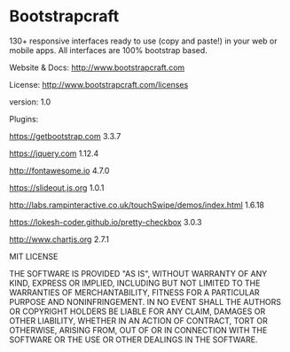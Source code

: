 # Bootstrapcraft
130+ responsive interfaces ready to use (copy and paste!) in your web or mobile apps. All interfaces are 100% bootstrap based.

Website & Docs: http://www.bootstrapcraft.com

License: http://www.bootstrapcraft.com/licenses

version: 1.0

Plugins:


https://getbootstrap.com 3.3.7

https://jquery.com 1.12.4

http://fontawesome.io 4.7.0

https://slideout.js.org 1.0.1

http://labs.rampinteractive.co.uk/touchSwipe/demos/index.html 1.6.18

https://lokesh-coder.github.io/pretty-checkbox 3.0.3

http://www.chartjs.org 2.7.1


MIT LICENSE

THE SOFTWARE IS PROVIDED "AS IS", WITHOUT WARRANTY OF ANY KIND, EXPRESS OR IMPLIED, INCLUDING BUT NOT LIMITED TO THE WARRANTIES OF MERCHANTABILITY, FITNESS FOR A PARTICULAR PURPOSE AND NONINFRINGEMENT. IN NO EVENT SHALL THE AUTHORS OR COPYRIGHT HOLDERS BE LIABLE FOR ANY CLAIM, DAMAGES OR OTHER LIABILITY, WHETHER IN AN ACTION OF CONTRACT, TORT OR OTHERWISE, ARISING FROM, OUT OF OR IN CONNECTION WITH THE SOFTWARE OR THE USE OR OTHER DEALINGS IN THE SOFTWARE.
